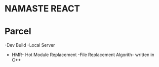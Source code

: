 #  NAMASTE REACT 

# Parcel 
-Dev Build
-Local Server
- HMR- Hot Module Replacement
-File Replacement Algorith- written in C++
